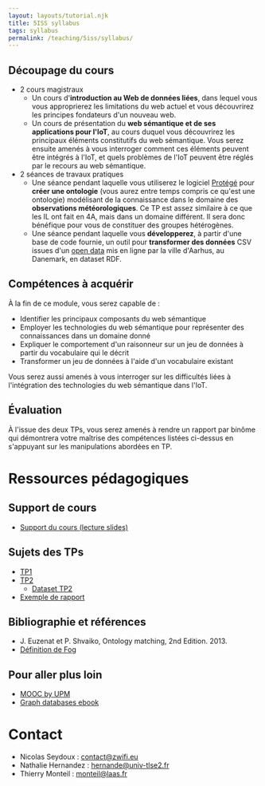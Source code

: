 ```yaml
---
layout: layouts/tutorial.njk
title: 5ISS syllabus
tags: syllabus
permalink: /teaching/5iss/syllabus/
---
```


## Découpage du cours

- 2 cours magistraux
    - Un cours d'**introduction au Web de données liées**, dans lequel vous vous approprierez les limitations du web actuel et vous découvrirez les principes fondateurs d'un nouveau web.
    - Un cours de présentation du **web sémantique et de ses applications pour l'IoT**, au cours duquel vous découvrirez les principaux éléments constitutifs du web sémantique. Vous serez ensuite amenés à vous interroger comment ces éléments peuvent être intégrés à l'IoT, et quels problèmes de l'IoT peuvent être réglés par le recours au web sémantique.
- 2 séances de travaux pratiques
    - Une séance pendant laquelle vous utiliserez le logiciel [Protégé](http://protege.stanford.edu/) pour **créer une ontologie** (vous aurez entre temps compris ce qu'est une ontologie) modélisant de la connaissance dans le domaine des **observations météorologiques**. Ce TP est assez similaire à ce que les IL ont fait en 4A, mais dans un domaine différent. Il sera donc bénéfique pour vous de constituer des groupes hétérogènes.
    - Une séance pendant laquelle vous **développerez**, à partir d'une base de code fournie, un outil pour **transformer des données** CSV issues d'un [open data](http://smartcity.linkeddata.es/datasets/index.html) mis en ligne par la ville d'Aarhus, au Danemark, en dataset RDF.

## Compétences à acquérir

À la fin de ce module, vous serez capable de :

- Identifier les principaux composants du web sémantique
- Employer les technologies du web sémantique pour représenter des connaissances dans un domaine donné
- Expliquer le comportement d'un raisonneur sur un jeu de données à partir du vocabulaire qui le décrit
- Transformer un jeu de données à l'aide d'un vocabulaire existant

Vous serez aussi amenés à vous interroger sur les difficultés liées à l'intégration des technologies du web sémantique dans l'IoT.

## Évaluation

À l'issue des deux TPs, vous serez amenés à rendre un rapport par binôme qui démontrera votre maîtrise des compétences listées ci-dessus en s'appuyant sur les manipulations abordées en TP.

# Ressources pédagogiques

## Support de cours
- [Support du cours (lecture slides)](https://zwifi.eu/slides/teaching/5iss/)

## Sujets des TPs
- [TP1](/teaching/5iss/labs/1/)
- [TP2](/teaching/5iss/labs/2/)
  - [Dataset TP2](https://zwifi.eu/raw_weather_data_aarhus.tar.gz)
- [Exemple de rapport]({filename}/docs/TP_ISS_exemple_rapport.zip)

## Bibliographie et références
- J. Euzenat et P. Shvaiko, Ontology matching, 2nd Edition. 2013.
- [Définition de Fog](https://www.openfogconsortium.org/)

## Pour aller plus loin
- [MOOC by UPM](https://miriadax.net/web/semantic-web-and-linked-data)
- [Graph databases ebook](https://neo4j.com/graph-databases-book/)

# Contact
- Nicolas Seydoux : contact@zwifi.eu
- Nathalie Hernandez : hernande@univ-tlse2.fr
- Thierry Monteil : monteil@laas.fr